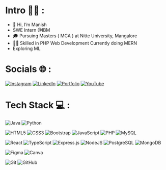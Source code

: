 # Intro 🙋‍♂️ :
- 👋 Hi, I’m Manish
- SWE Intern @IBM 
- 🎓 Pursuing Masters ( MCA ) at Nitte University, Mangalore 
- 🤹‍♂️ Skilled in PHP Web Development Currently doing MERN
- Exploring ML

# Socials 🌐 :
[![Instagram](https://img.shields.io/badge/Instagram-%23E4405F.svg?logo=Instagram&logoColor=white)](https://www.instagram.com/manish__shettigar?igsh=aGlwemQwdzc2N3g2) [![LinkedIn](https://img.shields.io/badge/LinkedIn-%230077B5.svg?logo=linkedin&logoColor=white)](https://www.linkedin.com/in/manish-3b6142207/) [![Portfolio](https://img.shields.io/badge/Portfolio-%230077B5.svg?logo=portfolio&logoColor=white)](https://manishshettigar253.github.io/Manish_Portfolio/) [![YouTube](https://img.shields.io/badge/YouTube-%23FF0000.svg?logo=YouTube&logoColor=white)]((https://www.youtube.com/@wanderlustEngineer253))

# Tech Stack 💻 :
![Java](https://img.shields.io/badge/java-%23ED8B00.svg?style=for-the-badge&logo=openjdk&logoColor=white) ![Python](https://img.shields.io/badge/python-3670A0?style=for-the-badge&logo=python&logoColor=ffdd54) 

![HTML5](https://img.shields.io/badge/html5-%23E34F26.svg?style=for-the-badge&logo=html5&logoColor=white) ![CSS3](https://img.shields.io/badge/css3-%231572B6.svg?style=for-the-badge&logo=css3&logoColor=white) ![Bootstrap](https://img.shields.io/badge/bootstrap-%238511FA.svg?style=for-the-badge&logo=bootstrap&logoColor=white)  ![JavaScript](https://img.shields.io/badge/javascript-%23323330.svg?style=for-the-badge&logo=javascript&logoColor=%23F7DF1E) ![PHP](https://img.shields.io/badge/php-%23777BB4.svg?style=for-the-badge&logo=php&logoColor=white) ![MySQL](https://img.shields.io/badge/mysql-4479A1.svg?style=for-the-badge&logo=mysql&logoColor=white)

![React](https://img.shields.io/badge/react-%2320232a.svg?style=for-the-badge&logo=react&logoColor=%2361DAFB) ![TypeScript](https://img.shields.io/badge/TypeScript-%23007ACC.svg?style=for-the-badge&logo=typescript&logoColor=white) ![Express.js](https://img.shields.io/badge/express.js-%23404d59.svg?style=for-the-badge&logo=express&logoColor=%2361DAFB)  ![NodeJS](https://img.shields.io/badge/node.js-6DA55F?style=for-the-badge&logo=node.js&logoColor=white) ![PostgreSQL](https://img.shields.io/badge/PostgreSQL-%23316192.svg?style=for-the-badge&logo=postgresql&logoColor=white) ![MongoDB](https://img.shields.io/badge/MongoDB-%234ea94b.svg?style=for-the-badge&logo=mongodb&logoColor=white)  

![Figma](https://img.shields.io/badge/figma-%23F24E1E.svg?style=for-the-badge&logo=figma&logoColor=white) ![Canva](https://img.shields.io/badge/Canva-%2300C4CC.svg?style=for-the-badge&logo=Canva&logoColor=white) 

![Git](https://img.shields.io/badge/git-%23F05033.svg?style=for-the-badge&logo=git&logoColor=white) ![GitHub](https://img.shields.io/badge/github-%23121011.svg?style=for-the-badge&logo=github&logoColor=white)



